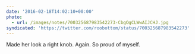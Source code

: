 ```yaml
---
date: '2016-02-18T14:02:10+00:00'
photo:
  - url: /images/notes/700325687983542273-CbgOgCLWwAIJCHJ.jpg
syndicated: 'https://twitter.com/roobottom/status/700325687983542273'
---
```

Made her look a right knob. Again. So proud of myself. 
